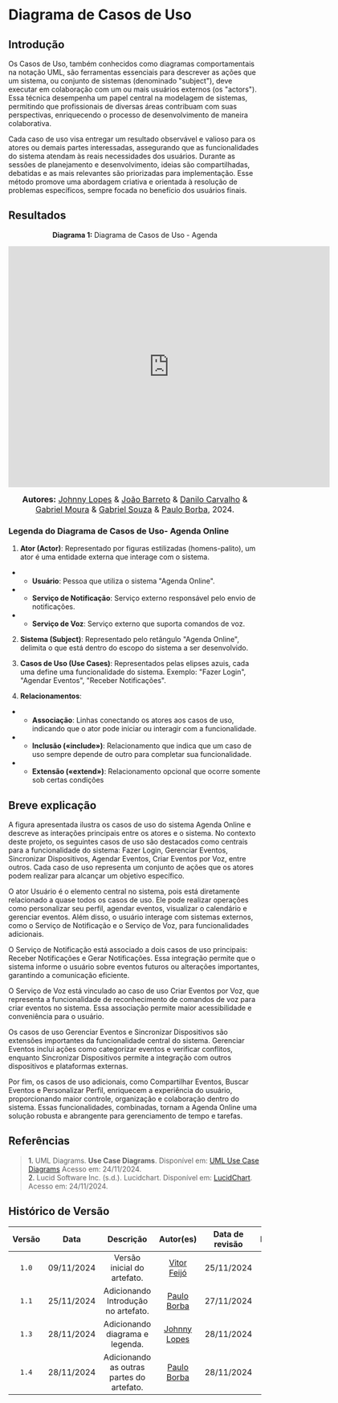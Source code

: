 # Diagrama de Casos de Uso

## Introdução

Os Casos de Uso, também conhecidos como diagramas comportamentais na notação UML, são ferramentas essenciais para descrever as ações que um sistema, ou conjunto de sistemas (denominado "subject"), deve executar em colaboração com um ou mais usuários externos (os "actors"). Essa técnica desempenha um papel central na modelagem de sistemas, permitindo que profissionais de diversas áreas contribuam com suas perspectivas, enriquecendo o processo de desenvolvimento de maneira colaborativa.

Cada caso de uso visa entregar um resultado observável e valioso para os atores ou demais partes interessadas, assegurando que as funcionalidades do sistema atendam às reais necessidades dos usuários. Durante as sessões de planejamento e desenvolvimento, ideias são compartilhadas, debatidas e as mais relevantes são priorizadas para implementação. Esse método promove uma abordagem criativa e orientada à resolução de problemas específicos, sempre focada no benefício dos usuários finais.

## Resultados

<p align="center" > <strong> Diagrama 1:</Strong> Diagrama de Casos de Uso - Agenda</font> <gitbr></p>
<center>
<iframe allowfullscreen frameborder="0" style="width:640px; height:480px" src="https://lucid.app/documents/embedded/65412235-d362-4816-906a-61c2cee31650" id="fxBuF6DhQ4pA"></iframe>
</center>

<font size="3"><p style="text-align: center"><b>Autores:</b> [Johnny Lopes](https://github.com/JohnnyLopess) & [João Barreto](https://github.com/JoaoBarreto03) & [Danilo Carvalho](https://github.com/Danilo-Carvalho-Antunes) & [Gabriel Moura](https://github.com/thegm445) & [Gabriel Souza](https://github.com/GabrielMS00) & [Paulo Borba](https://github.com/paulohborba), 2024.</p></font>

### Legenda do Diagrama de Casos de Uso- Agenda Online

1. **Ator (Actor)**: Representado por figuras estilizadas (homens-palito), um ator é uma entidade externa que interage com o sistema.
* * **Usuário**: Pessoa que utiliza o sistema "Agenda Online".
* * **Serviço de Notificação**: Serviço externo responsável pelo envio de notificações.
* * **Serviço de Voz**: Serviço externo que suporta comandos de voz.

2. **Sistema (Subject)**: Representado pelo retângulo "Agenda Online", delimita o que está dentro do escopo do sistema a ser desenvolvido.

3. **Casos de Uso (Use Cases)**: Representados pelas elipses azuis, cada uma define uma funcionalidade do sistema.
Exemplo: "Fazer Login", "Agendar Eventos", "Receber Notificações".

4. **Relacionamentos**:
* * **Associação**: Linhas conectando os atores aos casos de uso, indicando que o ator pode iniciar ou interagir com a funcionalidade.
* * **Inclusão («include»)**: Relacionamento que indica que um caso de uso sempre depende de outro para completar sua funcionalidade.
* * **Extensão («extend»)**: Relacionamento opcional que ocorre somente sob certas condições


## Breve explicação

A figura apresentada ilustra os casos de uso do sistema Agenda Online e descreve as interações principais entre os atores e o sistema. No contexto deste projeto, os seguintes casos de uso são destacados como centrais para a funcionalidade do sistema: Fazer Login, Gerenciar Eventos, Sincronizar Dispositivos, Agendar Eventos, Criar Eventos por Voz, entre outros. Cada caso de uso representa um conjunto de ações que os atores podem realizar para alcançar um objetivo específico.

O ator Usuário é o elemento central no sistema, pois está diretamente relacionado a quase todos os casos de uso. Ele pode realizar operações como personalizar seu perfil, agendar eventos, visualizar o calendário e gerenciar eventos. Além disso, o usuário interage com sistemas externos, como o Serviço de Notificação e o Serviço de Voz, para funcionalidades adicionais.

O Serviço de Notificação está associado a dois casos de uso principais: Receber Notificações e Gerar Notificações. Essa integração permite que o sistema informe o usuário sobre eventos futuros ou alterações importantes, garantindo a comunicação eficiente.

O Serviço de Voz está vinculado ao caso de uso Criar Eventos por Voz, que representa a funcionalidade de reconhecimento de comandos de voz para criar eventos no sistema. Essa associação permite maior acessibilidade e conveniência para o usuário.

Os casos de uso Gerenciar Eventos e Sincronizar Dispositivos são extensões importantes da funcionalidade central do sistema. Gerenciar Eventos inclui ações como categorizar eventos e verificar conflitos, enquanto Sincronizar Dispositivos permite a integração com outros dispositivos e plataformas externas.

Por fim, os casos de uso adicionais, como Compartilhar Eventos, Buscar Eventos e Personalizar Perfil, enriquecem a experiência do usuário, proporcionando maior controle, organização e colaboração dentro do sistema. Essas funcionalidades, combinadas, tornam a Agenda Online uma solução robusta e abrangente para gerenciamento de tempo e tarefas.

## Referências

> <a>1.</a> UML Diagrams. **Use Case Diagrams**. Disponível em: [UML Use Case Diagrams](https://www.uml-diagrams.org/use-case-diagrams.html)  Acesso em: 24/11/2024. <br>
> <a>2.</a> Lucid Software Inc. (s.d.). Lucidchart. Disponível em: [LucidChart](https://www.lucidchart.com/pages/pt/diagrama-de-caso-de-uso-uml#:~:text=um%20diagrama%20UML-,O%20que%20%C3%A9%20diagrama%20de%20caso%20de%20uso%3F,de%20s%C3%ADmbolos%20e%20conectores%20especializados.). Acesso em: 24/11/2024. <br>


## Histórico de Versão

| Versão | Data | Descrição | Autor(es) | Data de revisão | Revisor(es) |
| :-: | :-: | :-: | :-: | :-: | :-: |
| `1.0` | 09/11/2024  | Versão inicial do artefato. | [Vitor Feijó](https://github.com/vitorfleonardo) | 25/11/2024 | [Paulo Borba](https://github.com/paulohborba) |
| `1.1` | 25/11/2024  | Adicionando Introdução no artefato. | [Paulo Borba](https://github.com/paulohborba) | 27/11/2024 | [Johnny Lopes](https://github.com/JohnnyLopess) |
| `1.3` | 28/11/2024  | Adicionando diagrama e legenda. | [Johnny Lopes](https://github.com/JohnnyLopess) | 28/11/2024 | [Paulo Borba](https://github.com/paulohborba) |
| `1.4` | 28/11/2024  | Adicionando as outras partes do artefato. | [Paulo Borba](https://github.com/paulohborba) | 28/11/2024 | [Johnny Lopes](https://github.com/JohnnyLopess) |